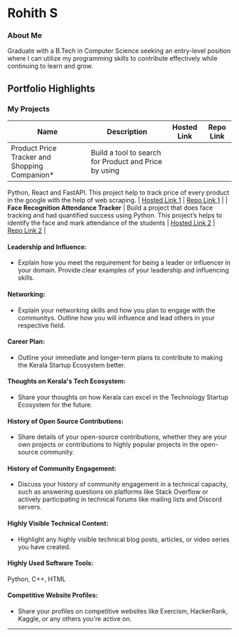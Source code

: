 # Rohith S 

### About Me
Graduate with a B.Tech in Computer Science seeking an entry-level position where I can utilize my programming 
skills to contribute effectively while continuing to learn and grow.




## Portfolio Highlights

### My Projects

| Name                | Description                                                               | Hosted Link                              | Repo Link                                                      |
|---------------------|---------------------------------------------------------------------------|------------------------------------------|----------------------------------------------------------------|
| Product Price Tracker and Shopping Companion*  | Build a tool to search for Product and Price by using
Python, React and FastAPI. This project help to track price of every product in the google with the help of web
scraping.                                            | [Hosted Link 1](https://example.com)    | [Repo Link 1](https://github.com/username/project1)             |
| **Face Recognition Attendance Tracker**  | Build a project that does face tracking and had quantified success using
Python. This project’s helps to identify the face and mark attendance of the students                                             | [Hosted Link 2](https://example.com)    | [Repo Link 2](https://github.com/username/project2)             |

#### Leadership and Influence:

- Explain how you meet the requirement for being a leader or influencer in your domain. Provide clear examples of your leadership and influencing skills.

#### Networking:

- Explain your networking skills and how you plan to engage with the communitys. Outline how you will influence and lead others in your respective field.

#### Career Plan:

- Outline your immediate and longer-term plans to contribute to making the Kerala Startup Ecosystem better.

#### Thoughts on Kerala's Tech Ecosystem:

- Share your thoughts on how Kerala can excel in the Technology Startup Ecosystem for the future.

#### History of Open Source Contributions:

- Share details of your open-source contributions, whether they are your own projects or contributions to highly popular projects in the open-source community.

#### History of Community Engagement:

-  Discuss your history of community engagement in a technical capacity, such as answering questions on platforms like Stack Overflow or actively participating in technical forums like mailing lists and Discord servers.

#### Highly Visible Technical Content:

- Highlight any highly visible technical blog posts, articles, or video series you have created.

#### Highly Used Software Tools:

Python, C++, HTML

#### Competitive Website Profiles:

- Share your profiles on competitive websites like Exercism, HackerRank, Kaggle, or any others you're active on.




---
